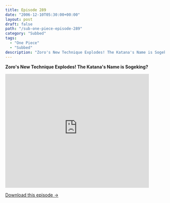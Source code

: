 ```yaml
---
title: Episode 289
date: "2006-12-10T05:30:00+00:00"
layout: post
draft: false
path: "/sub-one-piece-episode-289"
category: "Subbed"
tags:
  - "One Piece"
  - "Subbed"
description: "Zoro's New Technique Explodes! The Katana's Name is Sogeking?"
---
```


**Zoro's New Technique Explodes! The Katana's Name is Sogeking?**

<iframe width="640" height="360" src="https://www.rapidvideo.com/e/FXRDNCQ2BR" frameborder="0" marginwidth=0 marginheight=0 scrolling=no allowfullscreen style="max-width:90%;"></iframe>

<a href="http://ouo.io/qs/eCodkFEQ?s=https://www.rapidvideo.com/d/FXRDNCQ2BR" class="styled_a">Download this episode →</a>

